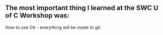 ## The most important thing I learned at the SWC U of C Workshop was:

How to use Git - everything will be made to git

